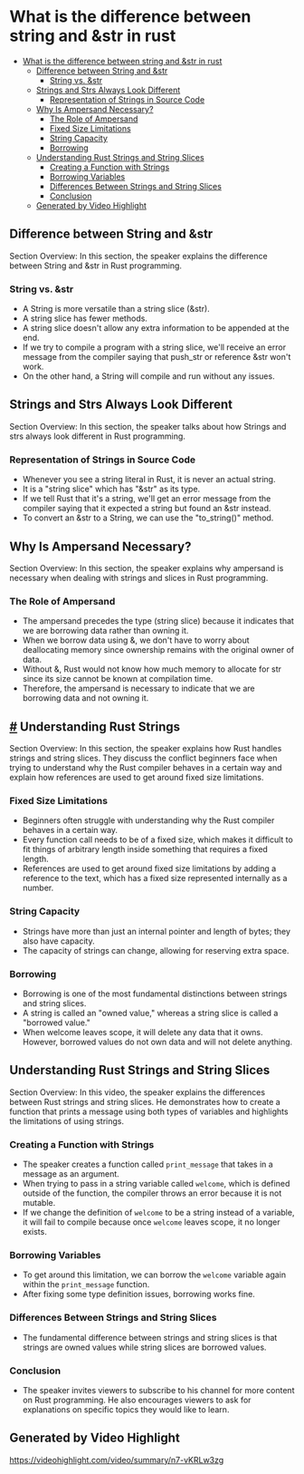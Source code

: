 # What is the difference between string and &str in rust

<!--ts-->
* [What is the difference between string and &amp;str in rust](#what-is-the-difference-between-string-and-str-in-rust)
   * [Difference between String and &amp;str](#difference-between-string-and-str)
      * [String vs. &amp;str](#string-vs-str)
   * [Strings and Strs Always Look Different](#strings-and-strs-always-look-different)
      * [Representation of Strings in Source Code](#representation-of-strings-in-source-code)
   * [Why Is Ampersand Necessary?](#why-is-ampersand-necessary)
      * [The Role of Ampersand](#the-role-of-ampersand)
      * [Fixed Size Limitations](#fixed-size-limitations)
      * [String Capacity](#string-capacity)
      * [Borrowing](#borrowing)
   * [Understanding Rust Strings and String Slices](#understanding-rust-strings-and-string-slices)
      * [Creating a Function with Strings](#creating-a-function-with-strings)
      * [Borrowing Variables](#borrowing-variables)
      * [Differences Between Strings and String Slices](#differences-between-strings-and-string-slices)
      * [Conclusion](#conclusion)
   * [Generated by Video Highlight](#generated-by-video-highlight)

<!-- Created by https://github.com/ekalinin/github-markdown-toc -->
<!-- Added by: runner, at: Mon Apr 17 16:10:00 UTC 2023 -->

<!--te-->

## Difference between String and &str

Section Overview: In this section, the speaker explains the difference between String and &str in Rust programming.

### String vs. &str

- A String is more versatile than a string slice (&str).
- A string slice has fewer methods.
- A string slice doesn't allow any extra information to be appended at the end.
- If we try to compile a program with a string slice, we'll receive an error message from the compiler saying that
  push_str or reference &str won't work.
- On the other hand, a String will compile and run without any issues.

## Strings and Strs Always Look Different

Section Overview: In this section, the speaker talks about how Strings and strs always look different in Rust
programming.

### Representation of Strings in Source Code

- Whenever you see a string literal in Rust, it is never an actual string.
- It is a "string slice" which has "&str" as its type.
- If we tell Rust that it's a string, we'll get an error message from the compiler saying that it expected a string but
  found an &str instead.
- To convert an &str to a String, we can use the "to_string()" method.

## Why Is Ampersand Necessary?

Section Overview: In this section, the speaker explains why ampersand is necessary when dealing with strings and slices
in Rust programming.

### The Role of Ampersand

- The ampersand precedes the type (string slice) because it indicates that we are borrowing data rather than owning it.
- When we borrow data using &, we don't have to worry about deallocating memory since ownership remains with the
  original owner of data.
- Without &, Rust would not know how much memory to allocate for str since its size cannot be known at compilation time.
- Therefore, the ampersand is necessary to indicate that we are borrowing data and not owning it.

## [#](t=0:04:57s) Understanding Rust Strings

Section Overview: In this section, the speaker explains how Rust handles strings and string slices. They discuss the
conflict beginners face when trying to understand why the Rust compiler behaves in a certain way and explain how
references are used to get around fixed size limitations.

### Fixed Size Limitations

- [](t=0:05:01s) Beginners often struggle with understanding why the Rust compiler behaves in a certain way.
- [](t=0:05:23s) Every function call needs to be of a fixed size, which makes it difficult to fit things of arbitrary
  length inside something that requires a fixed length.
- [](t=0:06:02s) References are used to get around fixed size limitations by adding a reference to the text, which has a
  fixed size represented internally as a number.

### String Capacity

- [](t=0:07:32s) Strings have more than just an internal pointer and length of bytes; they also have capacity.
- [](t=0:08:18s) The capacity of strings can change, allowing for reserving extra space.

### Borrowing

- [](t=0:09:03s) Borrowing is one of the most fundamental distinctions between strings and string slices.
- [](t=0:09:14s) A string is called an "owned value," whereas a string slice is called a "borrowed value."
- [](t=0:09:52s) When welcome leaves scope, it will delete any data that it owns. However, borrowed values do not own
  data and will not delete anything.

## Understanding Rust Strings and String Slices

Section Overview: In this video, the speaker explains the differences between Rust strings and string slices. He
demonstrates how to create a function that prints a message using both types of variables and highlights the limitations
of using strings.

### Creating a Function with Strings

- The speaker creates a function called `print_message` that takes in a message as an argument.
- When trying to pass in a string variable called `welcome`, which is defined outside of the function, the compiler
  throws an error because it is not mutable.
- If we change the definition of `welcome` to be a string instead of a variable, it will fail to compile because
  once `welcome` leaves scope, it no longer exists.

### Borrowing Variables

- To get around this limitation, we can borrow the `welcome` variable again within the `print_message` function.
- After fixing some type definition issues, borrowing works fine.

### Differences Between Strings and String Slices

- The fundamental difference between strings and string slices is that strings are owned values while string slices are
  borrowed values.

### Conclusion

- The speaker invites viewers to subscribe to his channel for more content on Rust programming. He also encourages
  viewers to ask for explanations on specific topics they would like to learn.

## Generated by Video Highlight

https://videohighlight.com/video/summary/n7-vKRLw3zg